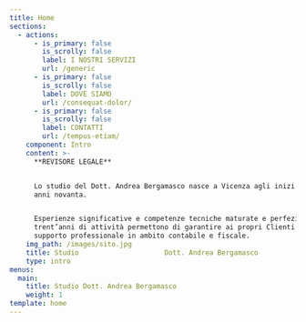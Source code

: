 ```yaml
---
title: Home
sections:
  - actions:
      - is_primary: false
        is_scrolly: false
        label: I NOSTRI SERVIZI
        url: /generic
      - is_primary: false
        is_scrolly: false
        label: DOVE SIAMO
        url: /consequat-dolor/
      - is_primary: false
        is_scrolly: false
        label: CONTATTI
        url: /tempus-etiam/
    component: Intro
    content: >-
      **REVISORE LEGALE**


      Lo studio del Dott. Andrea Bergamasco nasce a Vicenza agli inizi degli
      anni novanta.


      Esperienze significative e competenze tecniche maturate e perfezionate in
      trent’anni di attività permettono di garantire ai propri Clienti un
      supporto professionale in ambito contabile e fiscale.
    img_path: /images/sito.jpg
    title: Studio                     Dott. Andrea Bergamasco
    type: intro
menus:
  main:
    title: Studio Dott. Andrea Bergamasco
    weight: 1
template: home
---
```


